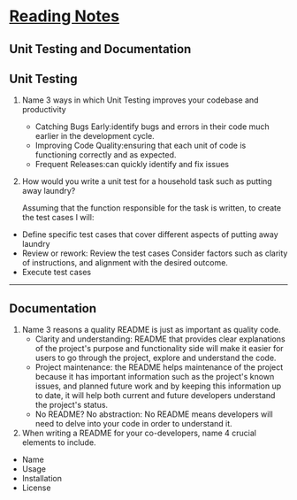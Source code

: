 # [Reading Notes](../README.md)

## Unit Testing and Documentation

## Unit Testing

1. Name 3 ways in which Unit Testing improves your codebase and productivity
    - Catching Bugs Early:identify bugs and errors in their code much earlier in the development cycle.
    - Improving Code Quality:ensuring that each unit of code is functioning correctly and as expected.
    - Frequent Releases:can quickly identify and fix issues

2. How would you write a unit test for a household task such as putting away laundry?

    Assuming that the function responsible for the task is written, to create the test cases I will:

- Define specific test cases that cover different aspects of putting away laundry
- Review or rework: Review the test cases Consider factors such as clarity of instructions, and alignment with the desired outcome.
- Execute test cases

---

## Documentation

 1. Name 3 reasons a quality README is just as important as quality code.
    - Clarity and understanding:  README that provides clear explanations of the project's purpose and functionality side will make it easier for users to go through the project, explore and understand the code.
    - Project maintenance: the README helps maintenance of the project because it has important information such as the project's known issues, and planned future work and by keeping this information up to date, it will help both current and future developers understand the project's status.
    - No README? No abstraction: No README means developers will need to delve into your code in order to understand it.
 2. When writing a README for your co-developers, name 4 crucial elements to include.

- Name
- Usage
- Installation
- License
